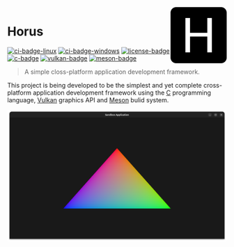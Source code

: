 <!-- Horus -->

<!-- Logo -->
<img src=".github/logo.png" align="right" width="129"/>

<!-- Title -->

# Horus

[![ci-badge-linux]][ci-url-linux] [![ci-badge-windows]][ci-url-windows] [![license-badge]][license-url] [![c-badge]][c-url] [![vulkan-badge]][vulkan-url] [![meson-badge]][meson-url]

<!-- Short Description -->

> A simple closs-platform application development framework.

<!-- Description -->

This project is being developed to be the simplest and yet complete cross-platform application development framework using the [C][c-url] programming language, [Vulkan][vulkan-url] graphics API and [Meson][meson-url] bulid system.

<!-- Screenshot -->
![Sandbox Application](.github/sandbox.png)

<!-- Links -->

[ci-url-linux]: https://github.com/thiago-rezende/horus/actions/workflows/linux.yml
[ci-url-windows]: https://github.com/thiago-rezende/horus/actions/workflows/windows.yml
[license-url]: https://opensource.org/licenses/BSD-3-Clause
[c-url]: https://en.cppreference.com/w/c
[vulkan-url]: https://www.vulkan.org
[meson-url]: https://mesonbuild.com

<!-- Badges -->

[ci-badge-linux]: https://img.shields.io/github/actions/workflow/status/thiago-rezende/horus/linux.yml?branch=main&style=flat-square&label=linux
[ci-badge-windows]: https://img.shields.io/github/actions/workflow/status/thiago-rezende/horus/windows.yml?branch=main&style=flat-square&label=windows
[license-badge]: https://img.shields.io/badge/license-BSD_3_Clause-yellowgreen.svg?style=flat-square
[c-badge]: https://img.shields.io/badge/C-99-blue.svg?style=flat-square
[vulkan-badge]: https://img.shields.io/badge/vulkan-1.3-AC162C.svg?style=flat-square
[meson-badge]: https://img.shields.io/badge/meson-1.0-39207c.svg?style=flat-square
